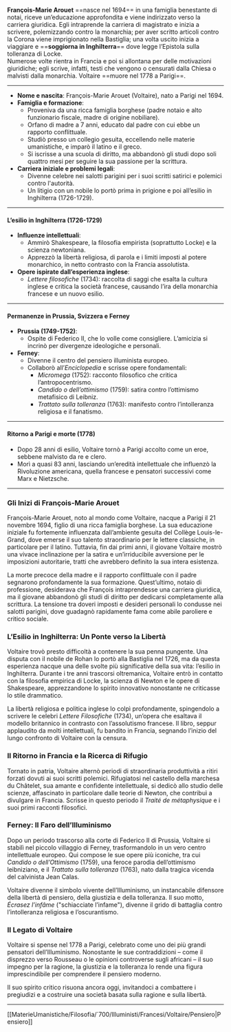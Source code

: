 **François-Marie Arouet** ==nasce nel 1694== in una famiglia benestante di notai, riceve un’educazione approfondita e viene indirizzato verso la carriera giuridica. Egli intraprende la carriera di magistrato e inizia a scrivere, polemizzando contro la monarchia; per aver scritto articoli contro la Corona viene imprigionato nella Bastiglia; una volta uscito inizia a viaggiare e ==**soggiorna in Inghilterra**== dove legge l’Epistola sulla tolleranza di Locke.  
Numerose volte rientra in Francia e poi si allontana per delle motivazioni giuridiche; egli scrive, infatti, testi che vengono o censurati dalla Chiesa o malvisti dalla monarchia. Voltaire ==muore nel 1778 a Parigi==.

---

- **Nome e nascita**: François-Marie Arouet (Voltaire), nato a Parigi nel 1694.
- **Famiglia e formazione**:
    - Proveniva da una ricca famiglia borghese (padre notaio e alto funzionario fiscale, madre di origine nobiliare).
    - Orfano di madre a 7 anni, educato dal padre con cui ebbe un rapporto conflittuale.
    - Studiò presso un collegio gesuita, eccellendo nelle materie umanistiche, e imparò il latino e il greco.
    - Si iscrisse a una scuola di diritto, ma abbandonò gli studi dopo soli quattro mesi per seguire la sua passione per la scrittura.
- **Carriera iniziale e problemi legali**:
    - Divenne celebre nei salotti parigini per i suoi scritti satirici e polemici contro l'autorità.
    - Un litigio con un nobile lo portò prima in prigione e poi all’esilio in Inghilterra (1726-1729).

---

#### **L’esilio in Inghilterra (1726-1729)**

- **Influenze intellettuali**:
    - Ammirò Shakespeare, la filosofia empirista (soprattutto Locke) e la scienza newtoniana.
    - Apprezzò la libertà religiosa, di parola e i limiti imposti al potere monarchico, in netto contrasto con la Francia assolutista.
- **Opere ispirate dall’esperienza inglese**:
    - _Lettere filosofiche_ (1734): raccolta di saggi che esalta la cultura inglese e critica la società francese, causando l’ira della monarchia francese e un nuovo esilio.

---

#### **Permanenze in Prussia, Svizzera e Ferney**

- **Prussia (1749-1752)**:
    - Ospite di Federico II, che lo volle come consigliere. L’amicizia si incrinò per divergenze ideologiche e personali.
- **Ferney**:
    - Divenne il centro del pensiero illuminista europeo.
    - Collaborò all’_Enciclopedia_ e scrisse opere fondamentali:
        - _Micromega_ (1752): racconto filosofico che critica l’antropocentrismo.
        - _Candido o dell’ottimismo_ (1759): satira contro l’ottimismo metafisico di Leibniz.
        - _Trattato sulla tolleranza_ (1763): manifesto contro l’intolleranza religiosa e il fanatismo.

---

#### **Ritorno a Parigi e morte (1778)**

- Dopo 28 anni di esilio, Voltaire tornò a Parigi accolto come un eroe, sebbene malvisto da re e clero.
- Morì a quasi 83 anni, lasciando un’eredità intellettuale che influenzò la Rivoluzione americana, quella francese e pensatori successivi come Marx e Nietzsche.

---

### **Gli Inizi di François-Marie Arouet**

François-Marie Arouet, noto al mondo come Voltaire, nacque a Parigi il 21 novembre 1694, figlio di una ricca famiglia borghese. La sua educazione iniziale fu fortemente influenzata dall’ambiente gesuita del Collège Louis-le-Grand, dove emerse il suo talento straordinario per le lettere classiche, in particolare per il latino. Tuttavia, fin dai primi anni, il giovane Voltaire mostrò una vivace inclinazione per la satira e un’irriducibile avversione per le imposizioni autoritarie, tratti che avrebbero definito la sua intera esistenza.

La morte precoce della madre e il rapporto conflittuale con il padre segnarono profondamente la sua formazione. Quest’ultimo, notaio di professione, desiderava che François intraprendesse una carriera giuridica, ma il giovane abbandonò gli studi di diritto per dedicarsi completamente alla scrittura. La tensione tra doveri imposti e desideri personali lo condusse nei salotti parigini, dove guadagnò rapidamente fama come abile paroliere e critico sociale.

### **L’Esilio in Inghilterra: Un Ponte verso la Libertà**

Voltaire trovò presto difficoltà a contenere la sua penna pungente. Una disputa con il nobile de Rohan lo portò alla Bastiglia nel 1726, ma da questa esperienza nacque una delle svolte più significative della sua vita: l’esilio in Inghilterra. Durante i tre anni trascorsi oltremanica, Voltaire entrò in contatto con la filosofia empirica di Locke, la scienza di Newton e le opere di Shakespeare, apprezzandone lo spirito innovativo nonostante ne criticasse lo stile drammatico.

La libertà religiosa e politica inglese lo colpì profondamente, spingendolo a scrivere le celebri _Lettere Filosofiche_ (1734), un’opera che esaltava il modello britannico in contrasto con l’assolutismo francese. Il libro, seppur applaudito da molti intellettuali, fu bandito in Francia, segnando l’inizio del lungo confronto di Voltaire con la censura.

### **Il Ritorno in Francia e la Ricerca di Rifugio**

Tornato in patria, Voltaire alternò periodi di straordinaria produttività a ritiri forzati dovuti ai suoi scritti polemici. Rifugiatosi nel castello della marchesa du Châtelet, sua amante e confidente intellettuale, si dedicò allo studio delle scienze, affascinato in particolare dalle teorie di Newton, che contribuì a divulgare in Francia. Scrisse in questo periodo il _Traité de métaphysique_ e i suoi primi racconti filosofici.

### **Ferney: Il Faro dell’Illuminismo**

Dopo un periodo trascorso alla corte di Federico II di Prussia, Voltaire si stabilì nel piccolo villaggio di Ferney, trasformandolo in un vero centro intellettuale europeo. Qui compose le sue opere più iconiche, tra cui _Candido o dell’Ottimismo_ (1759), una feroce parodia dell’ottimismo leibniziano, e il _Trattato sulla tolleranza_ (1763), nato dalla tragica vicenda del calvinista Jean Calas.

Voltaire divenne il simbolo vivente dell’Illuminismo, un instancabile difensore della libertà di pensiero, della giustizia e della tolleranza. Il suo motto, _Écrasez l’infâme_ ("schiacciate l’infame"), divenne il grido di battaglia contro l’intolleranza religiosa e l’oscurantismo.
### **Il Legato di Voltaire**

Voltaire si spense nel 1778 a Parigi, celebrato come uno dei più grandi pensatori dell’Illuminismo. Nonostante le sue contraddizioni – come il disprezzo verso Rousseau o le opinioni controverse sugli africani – il suo impegno per la ragione, la giustizia e la tolleranza lo rende una figura imprescindibile per comprendere il pensiero moderno.

Il suo spirito critico risuona ancora oggi, invitandoci a combattere i pregiudizi e a costruire una società basata sulla ragione e sulla libertà.

---

[[MaterieUmanistiche/Filosofia/`700/Illuministi/Francesi/Voltaire/Pensiero|Pensiero]]
